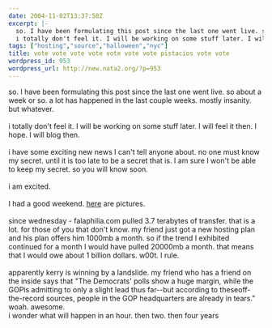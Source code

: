 ```yaml
---
date: 2004-11-02T13:37:58Z
excerpt: |-
  so. I have been formulating this post since the last one went live. so about a week or so. a lot has happened in the last couple weeks. mostly insanity. but whatever.
  i totally don't feel it. I will be working on some stuff later. I will feel it then. I hope. I will blog then. i have some exciting new news I can't tell anyone about. no one must know my secret. until it is t...
tags: ["hosting","source","halloween","nyc"]
title: vote vote vote vote vote vote vote pistacios vote vote
wordpress_id: 953
wordpress_url: http://new.nata2.org/?p=953
---
```


so. I have been formulating this post since the last one went live. so about a week or so. a lot has happened in the last couple weeks. mostly insanity. but whatever.
<br/><br/>i totally don't feel it. I will be working on some stuff later. I will feel it then. I hope. I will blog then. <br/><br/>i have some exciting new news I can't tell anyone about. no one must know my secret. until it is too late to be a secret that is. I am sure I won't be able to keep my secret. so you will know soon. <br/><br/>i am excited.<br/><br/> I had a good weekend. <a href="http://nata2.info/?path=pictures%2Fevents%2F2004%3A10%3A31_halloween_nyc">here</a> are pictures.<br/><br/>
since wednesday - falaphilia.com pulled 3.7 terabytes of transfer. that is a lot. for those of you that don't know. my friend just got a new hosting plan and his plan offers him 1000mb a month. so if the trend I exhibited continued for a month I would have pulled 20000mb a month. that means that I would owe about 1 billion dollars. w00t. I rule. 
<br/><br/>apparently kerry is winning by a landslide. my friend who has a friend on the inside says that  "The Democrats' polls show a huge margin, while the GOPis admitting to only a slight lead thus far--but according to theseoff-the-record sources, people in the GOP headquarters are already in tears." woah. awesome. 
<br/>i wonder what will happen in an hour. then two. then four years
